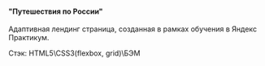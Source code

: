 #### "Путешествия по России"
<p>Адаптивная лендинг страница, созданная в рамках обучения в Яндекс Практикум.</p>
<p>Стэк: HTML5\CSS3(flexbox, grid)\БЭМ</p>
